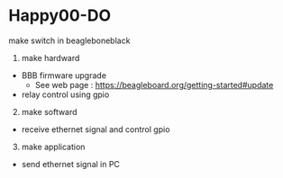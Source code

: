 # Happy00-DO
make switch in beagleboneblack

1. make hardward
  - BBB firmware upgrade
    - See web page : https://beagleboard.org/getting-started#update
  - relay control using gpio
2. make softward
  - receive ethernet signal and control gpio
3. make application
  - send ethernet signal in PC
